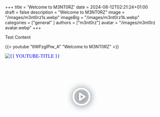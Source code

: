 +++
title = 'Welcome to M3NT0RZ'
date = 2024-08-12T02:21:24+01:00
draft = false
description = "Welcome to M3NT0RZ"
image = "/images/m3nt0rz1s.webp"
imageBig = "/images/m3nt0rz1b.webp"
categories = ["general" ]
authors = ["m3nt0rz"]
avatar = "/images/m3nt0rz avatar.webp"
+++

Test Content

{{< youtube "6WFzglPiw_A" "Welcome to M3NT0RZ" >}}


<div style="position: relative; padding-bottom: 56.15%; height: 0; overflow: hidden;">
  <iframe
    style="position: absolute; top: 0; left:0; width: 100%; height: 100%; border: 0;"
    loading="lazy";
    srcdoc="<style>
      * {
      padding: 0;
      margin: 0;
      overflow: hidden;
      }
      body, html {
        height: 100%;
      }
      img, svg {
        position: absolute;
        width: 100%;
        top: 0;
        bottom: 0;
        margin: auto;
      }
      svg {
        filter: drop-shadow(1px 1px 10px hsl(206.5, 70.7%, 8%));
        transition: all 250ms ease-in-out;
      }
      body:hover svg {
        filter: drop-shadow(1px 1px 10px hsl(206.5, 0%, 10%));
        transform: scale(1.2);
      }
    </style>
    <a href='https://www.youtube.com/embed/{{ YOUTUBE-ID }}?autoplay=1'>
      <img src='https://img.youtube.com/vi/{{ YOUTUBE-ID }}/hqdefault.jpg' alt='{{ YOUTUBE-TITLE }}'>
      <svg xmlns='http://www.w3.org/2000/svg' width='64' height='64' viewBox='0 0 24 24' fill='none' stroke='#ffffff' stroke-width='2' stroke-linecap='round' stroke-linejoin='round' class='feather feather-play-circle'><circle cx='12' cy='12' r='10'></circle><polygon points='10 8 16 12 10 16 10 8'></polygon></svg>
    </a>
    "
    src="https://www.youtube.com/embed/{{ YOUTUBE-ID }}"
    title="{{ YOUTUBE-TITLE }}"
    frameborder="0"
    allow="accelerometer; autoplay; clipboard-write; encrypted-media; gyroscope; picture-in-picture"
    allowfullscreen>
  </iframe>
</div>
</div>